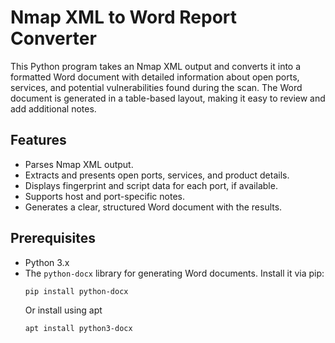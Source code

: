 # Nmap XML to Word Report Converter

This Python program takes an Nmap XML output and converts it into a formatted Word document with detailed information about open ports, services, and potential vulnerabilities found during the scan. The Word document is generated in a table-based layout, making it easy to review and add additional notes.

## Features
- Parses Nmap XML output.
- Extracts and presents open ports, services, and product details.
- Displays fingerprint and script data for each port, if available.
- Supports host and port-specific notes.
- Generates a clear, structured Word document with the results.

## Prerequisites

- Python 3.x
- The `python-docx` library for generating Word documents. Install it via pip:
  ```bash
  pip install python-docx
  ```
  Or install using apt
  ```bash
  apt install python3-docx
